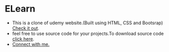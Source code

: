 # ELearn
- This is a clone of udemy website.(Built using HTML, CSS and Bootsrap)
[Check it out](https://deepak-madhukar.github.io/ELearn/).
- feel free to use source code for your projects.To download source code [click here](https://github.com/deepak-madhukar/ELearn/archive/refs/heads/main.zip).
- [Connect with me.](https://github.com/login?return_to=https%3A%2F%2Fgithub.com%2Fdeepak-madhukar)
